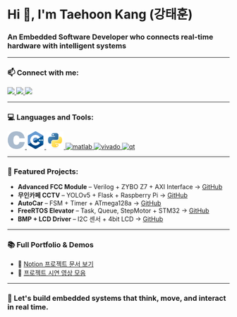 <h1 align="left">Hi 👋, I'm Taehoon Kang (강태훈)</h1>
<h3 align="left">An Embedded Software Developer who connects real-time hardware with intelligent systems</h3>

---

<h3 align="left">📫 Connect with me:</h3>
<p align="left">
  <a href="mailto:jjwkth1@gmail.com">
    <img src="https://img.shields.io/badge/Email-jjwkth1@gmail.com-red?style=flat&logo=gmail"/>
  </a>
  <a href="https://blog.naver.com/jjwkth2" target="_blank">
    <img src="https://img.shields.io/badge/Naver_Blog-jjwkth2-green?style=flat&logo=naver"/>
  </a>
  <a href="https://confirmed-keeper-589.notion.site/Portfolio-1ec9aa41395680d7b6b8e6892bdb6d03?pvs=74" target="_blank">
    <img src="https://img.shields.io/badge/Notion-Portfolio-black?style=flat&logo=notion"/>
  </a>
</p>

---

<h3 align="left">💻 Languages and Tools:</h3>
<p align="left">
  <a href="https://www.cprogramming.com/" target="_blank"> <img src="https://raw.githubusercontent.com/devicons/devicon/master/icons/c/c-original.svg" alt="c" width="40" height="40"/> </a>
  <a href="https://www.w3schools.com/cpp/" target="_blank"> <img src="https://raw.githubusercontent.com/devicons/devicon/master/icons/cplusplus/cplusplus-original.svg" alt="cplusplus" width="40" height="40"/> </a>
  <a href="https://www.python.org" target="_blank"> <img src="https://raw.githubusercontent.com/devicons/devicon/master/icons/python/python-original.svg" alt="python" width="40" height="40"/> </a>
  <a href="https://www.mathworks.com/products/matlab.html" target="_blank"> <img src="https://upload.wikimedia.org/wikipedia/commons/2/21/Matlab_Logo.png" alt="matlab" width="40" height="40"/> </a>
  <a href="https://www.vivado.com/" target="_blank"> <img src="https://upload.wikimedia.org/wikipedia/commons/0/06/Xilinx_Logo.svg" alt="vivado" width="40" height="40"/> </a>
  <a href="https://www.qt.io/product/development-tools" target="_blank"> <img src="https://upload.wikimedia.org/wikipedia/commons/e/e6/Qt_logo_2016.svg" alt="qt" width="40" height="40"/> </a>
</p>

---

<h3 align="left">📂 Featured Projects:</h3>
<ul>
  <li><b>Advanced FCC Module</b> – Verilog + ZYBO Z7 + AXI Interface → <a href="https://github.com/taehuenkang/Advanced_Fcc_module">GitHub</a></li>
  <li><b>무인카페 CCTV</b> – YOLOv5 + Flask + Raspberry Pi → <a href="https://github.com/SoCafeManager/Management-of-unmanned-cafes">GitHub</a></li>
  <li><b>AutoCar</b> – FSM + Timer + ATmega128a → <a href="https://github.com/taehuenkang/Autocar_project">GitHub</a></li>
  <li><b>FreeRTOS Elevator</b> – Task, Queue, StepMotor + STM32 → <a href="https://github.com/taehuenkang/FreeRTOS_Elavator_Project">GitHub</a></li>
  <li><b>BMP + LCD Driver</b> – I2C 센서 + 4bit LCD → <a href="https://github.com/taehuenkang/BMP-LCD_DERIVER_Project">GitHub</a></li>
</ul>

---

<h3 align="left">📚 Full Portfolio & Demos</h3>
<ul>
  <li>📄 <a href="https://www.notion.so/Project_file-1fa9aa41395680b7b1efedbd39c38edc?pvs=21">Notion 프로젝트 문서 보기</a></li>
  <li>🎥 <a href="https://drive.google.com/drive/folders/1LrWX_TSxMSJG_DfBJJVKvI8O9Q6NvuMD?usp=sharing">프로젝트 시연 영상 모음</a></li>
</ul>

---

<h3 align="left">🚀 Let's build embedded systems that think, move, and interact in real time.</h3>
